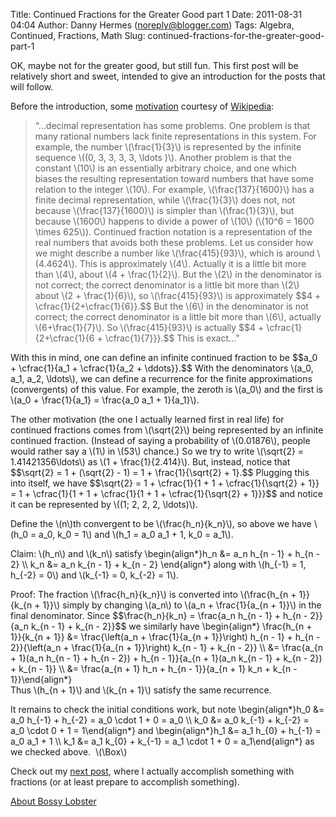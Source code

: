 Title: Continued Fractions for the Greater Good part 1
Date: 2011-08-31 04:04
Author: Danny Hermes (noreply@blogger.com)
Tags: Algebra, Continued, Fractions, Math
Slug: continued-fractions-for-the-greater-good-part-1

OK, maybe not for the greater good, but still fun. This first post will
be relatively short and sweet, intended to give an introduction for the
posts that will follow.  
  
Before the introduction, some
[motivation](http://en.wikipedia.org/wiki/Continued_fraction#Motivation)
courtesy of [Wikipedia](http://en.wikipedia.org/wiki/Main_Page):  

<div>

> “...decimal representation has some problems. One problem is that many
> rational numbers lack finite representations in this system. For
> example, the number \\(\\frac{1}{3}\\) is represented by the infinite
> sequence \\((0, 3, 3, 3, 3, \\ldots )\\). Another problem is that the
> constant \\(10\\) is an essentially arbitrary choice, and one which
> biases the resulting representation toward numbers that have some
> relation to the integer \\(10\\). For example, \\(\\frac{137}{1600}\\)
> has a finite decimal representation, while \\(\\frac{1}{3}\\) does
> not, not because \\(\\frac{137}{1600}\\) is simpler than
> \\(\\frac{1}{3}\\), but because \\(1600\\) happens to divide a power
> of \\(10\\) (\\(10\^6 = 1600 \\times 625\\)). Continued fraction
> notation is a representation of the real numbers that avoids both
> these problems. Let us consider how we might describe a number like
> \\(\\frac{415}{93}\\), which is around \\(4.4624\\). This is
> approximately \\(4\\). Actually it is a little bit more than \\(4\\),
> about \\(4 + \\frac{1}{2}\\). But the \\(2\\) in the denominator is
> not correct; the correct denominator is a little bit more
> than \\(2\\)  about \\(2 + \\frac{1}{6}\\),
> so \\(\\frac{415}{93}\\) is approximately \$\$4 +
> \\cfrac{1}{2+\\cfrac{1}{6}}.\$\$ But the \\(6\\) in the denominator is
> not correct; the correct denominator is a little bit more than
> \\(6\\), actually \\(6+\\frac{1}{7}\\). So \\(\\frac{415}{93}\\) is
> actually \$\$4 + \\cfrac{1}{2+\\cfrac{1}{6 + \\cfrac{1}{7}}}.\$\$ This
> is exact...”

With this in mind, one can define an infinite continued fraction to be
\$\$a\_0 + \\cfrac{1}{a\_1 + \\cfrac{1}{a\_2 + \\ddots}}.\$\$ With the
denominators \\(a\_0, a\_1, a\_2, \\ldots\\), we can define a recurrence
for the finite approximations (convergents) of this value. For example,
the zeroth is \\(a\_0\\) and the first is \\(a\_0 + \\frac{1}{a\_1} =
\\frac{a\_0 a\_1 + 1}{a\_1}\\).  
  
The other motivation (the one I actually learned first in real life) for
continued fractions comes from \\(\\sqrt{2}\\) being represented by an
infinite continued fraction. (Instead of saying a probability of
\\(0.01876\\), people would rather say a \\(1\\) in \\(53\\) chance.) So
we try to write \\(\\sqrt{2} = 1.41421356\\ldots\\) as \\(1 +
\\frac{1}{2.414}\\). But, instead, notice that \$\$\\sqrt{2} = 1 +
(\\sqrt{2} - 1) = 1 + \\frac{1}{\\sqrt{2} + 1}.\$\$ Plugging this into
itself, we have \$\$\\sqrt{2} = 1 + \\cfrac{1}{1 + 1 +
\\cfrac{1}{\\sqrt{2} + 1}} = 1 + \\cfrac{1}{1 + 1 + \\cfrac{1}{1 + 1 +
\\cfrac{1}{\\sqrt{2} + 1}}}\$\$ and notice it can be represented by
\\((1; 2, 2, 2, \\ldots)\\).  
  
Define the \\(n\\)th convergent to be \\(\\frac{h\_n}{k\_n}\\), so above
we have \\(h\_0 = a\_0, k\_0 = 1\\) and \\(h\_1 = a\_0 a\_1 + 1, k\_0 =
a\_1\\).  
  
Claim: \\(h\_n\\) and \\(k\_n\\) satisfy \\begin{align\*}h\_n &= a\_n
h\_{n - 1} + h\_{n - 2} \\\\ k\_n &= a\_n k\_{n - 1} + k\_{n -
2} \\end{align\*} along with \\(h\_{-1} = 1, h\_{-2} = 0\\) and
\\(k\_{-1} = 0, k\_{-2} = 1\\).  
  
Proof: The fraction \\(\\frac{h\_n}{k\_n}\\) is converted
into \\(\\frac{h\_{n + 1}}{k\_{n + 1}}\\) simply by changing \\(a\_n\\)
to \\(a\_n + \\frac{1}{a\_{n + 1}}\\) in the final denominator.
Since \$\$\\frac{h\_n}{k\_n} = \\frac{a\_n h\_{n - 1} + h\_{n - 2}}{a\_n
k\_{n - 1} + k\_{n - 2}}\$\$ we similarly have
\\begin{align\*} \\frac{h\_{n + 1}}{k\_{n + 1}} &= \\frac{\\left(a\_n +
\\frac{1}{a\_{n + 1}}\\right) h\_{n - 1} + h\_{n - 2}}{\\left(a\_n +
\\frac{1}{a\_{n + 1}}\\right) k\_{n - 1} + k\_{n - 2}} \\\\ &=
\\frac{a\_{n + 1}(a\_n h\_{n - 1} + h\_{n - 2}) + h\_{n - 1}}{a\_{n +
1}(a\_n k\_{n - 1} + k\_{n - 2}) + k\_{n - 1}} \\\\ &= \\frac{a\_{n + 1}
h\_n + h\_{n - 1}}{a\_{n + 1} k\_n + k\_{n - 1}}\\end{align\*}  
Thus \\(h\_{n + 1}\\) and \\(k\_{n + 1}\\) satisfy the same recurrence.  
  
It remains to check the initial conditions work, but note
\\begin{align\*}h\_0 &= a\_0 h\_{-1} + h\_{-2} = a\_0 \\cdot 1 + 0 =
a\_0 \\\\ k\_0 &= a\_0 k\_{-1} + k\_{-2} = a\_0 \\cdot 0 + 1 =
1\\end{align\*} and \\begin{align\*}h\_1 &= a\_1 h\_{0} + h\_{-1} = a\_0
a\_1 + 1 \\\\ k\_1 &= a\_1 k\_{0} + k\_{-1} = a\_1 \\cdot 1 + 0 =
a\_1\\end{align\*} as we checked above.  \\(\\Box\\)  
  
Check out my [next
post](http://blog.bossylobster.com/2011/07/continued-fraction-expansions-of.html),
where I actually accomplish something with fractions (or at least
prepare to accomplish something).

</div>

[About Bossy Lobster](https://profiles.google.com/114760865724135687241)

</p>

